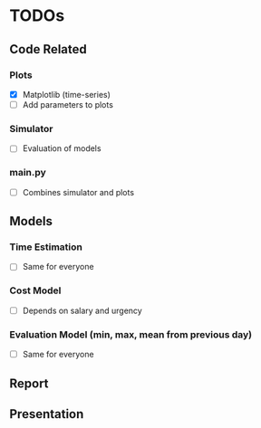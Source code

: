 # TODOs

## Code Related
### Plots
- [x] Matplotlib (time-series)
- [ ] Add parameters to plots

### Simulator
- [ ] Evaluation of models

### main.py
- [ ] Combines simulator and plots

## Models
### Time Estimation
- [ ] Same for everyone

### Cost Model
- [ ] Depends on salary and urgency

### Evaluation Model (min, max, mean from previous day)
- [ ] Same for everyone

## Report

## Presentation